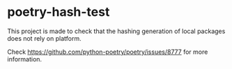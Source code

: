 # poetry-hash-test
This project is made to check that the hashing generation of local packages does not rely on platform.

Check https://github.com/python-poetry/poetry/issues/8777 for more information.
